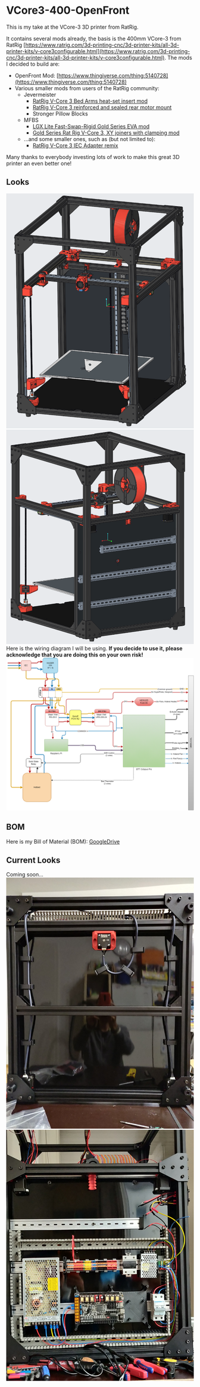 # VCore3-400-OpenFront

This is my take at the VCore-3 3D printer from RatRig.

It contains several mods already, the basis is the 400mm VCore-3 from RatRig [https://www.ratrig.com/3d-printing-cnc/3d-printer-kits/all-3d-printer-kits/v-core3configurable.html](https://www.ratrig.com/3d-printing-cnc/3d-printer-kits/all-3d-printer-kits/v-core3configurable.html). The mods I decided to build are: 

* OpenFront Mod: [https://www.thingiverse.com/thing:5140728](https://www.thingiverse.com/thing:5140728)
* Various smaller mods from users of the RatRig community:
  * Jevermeister
    *  [RatRig V-Core 3 Bed Arms heat-set insert mod](https://www.prusaprinters.org/prints/145226-ratrig-v-core-3-bed-arms-heat-set-insert-mod)
    *  [RatRig V-Core 3 reinforced and sealed rear motor mount](https://www.printables.com/model/158467-ratrig-v-core-3-reinforced-and-sealed-rear-motor-m)
    *  Stronger Pillow Blocks
  * MFBS
    * [LGX Lite Fast-Swap-Rigid Gold Series EVA mod](https://www.thingiverse.com/thing:5207408)
    * [Gold Series Rat Rig V-Core 3, XY joiners with clamping mod](https://www.thingiverse.com/thing:4947482)
  * ...and some smaller ones, such as (but not limited to):
    * [RatRig V-Core 3 IEC Adapter remix](https://www.printables.com/model/137719-ratrig-v-core-3-iec-adapter-remix)

Many thanks to everybody investing lots of work to make this great 3D printer an even better one!

## Looks
![Front View](pics/front.png)
![Back View](pics/back.png)
Here is the wiring diagram I will be using. **If you decide to use it, please acknowledge that you are doing this on your own risk!**
![Wiring](wiring/VCore3_wiring.png)

## BOM
Here is my Bill of Material (BOM): [GoogleDrive](https://docs.google.com/spreadsheets/d/1t07DfJ-j9_pQZ918qX5IQbVI45c6goUu2t6Ui3eUhBY/edit?usp=sharing)

## Current Looks
Coming soon...
![Bottom](pics/bottom.jpg)
![ePanel](pics/e-panel.jpg)
